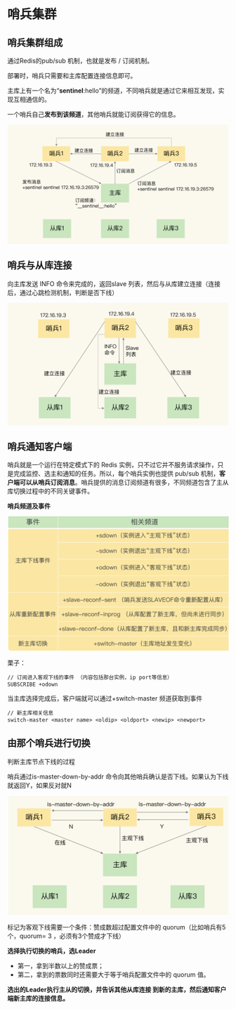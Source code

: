 # 哨兵集群

## 哨兵集群组成

通过Redis的pub/sub 机制，也就是发布 / 订阅机制。

部署时，哨兵只需要和主库配置连接信息即可。

主库上有一个名为“__sentinel__:hello”的频道，不同哨兵就是通过它来相互发现，实现互相通信的。

一个哨兵自己**发布到该频道**，其他哨兵就能订阅获得它的信息。

![image-20210518222423538](assets/image-20210518222423538.png)

## 哨兵与从库连接

向主库发送 INFO 命令来完成的，返回slave 列表，然后与从库建立连接（连接后，通过心跳检测机制，判断是否下线）

![image-20210518222553329](assets/image-20210518222553329.png)

## 哨兵通知客户端

哨兵就是一个运行在特定模式下的 Redis 实例，只不过它并不服务请求操作，只是完成监控、选主和通知的任务。所以，每个哨兵实例也提供 pub/sub 机制，**客户端可以从哨兵订阅消息**。哨兵提供的消息订阅频道有很多，不同频道包含了主从库切换过程中的不同关键事件。

**哨兵频道及事件**

![image-20210518222701293](assets/image-20210518222701293.png)

栗子：

```
// 订阅进入客观下线的事件 （内容包括那台实例，ip port等信息）
SUBSCRIBE +odown
```



当主库选择完成后，客户端就可以通过+switch-master 频道获取到事件

```
// 新主库相关信息
switch-master <master name> <oldip> <oldport> <newip> <newport>
```



## 由那个哨兵进行切换

判断主库节点下线的过程

哨兵通过is-master-down-by-addr 命令向其他哨兵确认是否下线。如果认为下线就返回Y，如果反对就N

![image-20210518223049999](assets/image-20210518223049999.png)

标记为客观下线需要一个条件：赞成数超过配置文件中的 quorum（比如哨兵有5个，quorum= 3 ，必须有3个赞成才下线）

**选择执行切换的哨兵，选Leader**

- 第一，拿到半数以上的赞成票；
- 第二，拿到的票数同时还需要大于等于哨兵配置文件中的 quorum 值。

**选出的Leader执行主从的切换，并告诉其他从库连接 到新的主库，然后通知客户端新主库的连接信息。**



